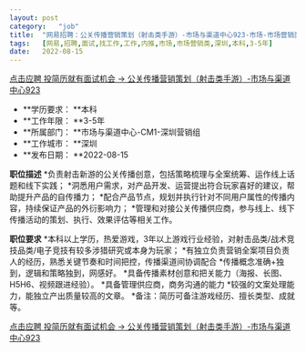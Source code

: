 ```yaml
---
layout:	post
category:	"job"
title:	"网易招聘：公关传播营销策划（射击类手游）-市场与渠道中心923-市场-市场营销类-深圳本科3-5年"
tags:	[网易,招聘,面试,找工作,工作,内推,市场,市场营销类,深圳,本科,3-5年]
date:	2022-08-15
---
```


[点击应聘 投简历就有面试机会 -> 公关传播营销策划（射击类手游）-市场与渠道中心923](http://mobile.bole.netease.com/bole/boleDetail?id=42354&employeeId=346f03c3cda5f04c&key=all)



- **学历要求： **本科
- **工作年限： **3-5年
- **所属部门： **市场与渠道中心-CM1-深圳营销组
- **工作城市： **深圳
- **发布日期： **2022-08-15



**职位描述**
*负责射击新游的公关传播创意，包括策略梳理与全案统筹、运作线上话题和线下实践；
*洞悉用户需求，对产品开发、运营提出符合玩家喜好的建议，帮助提升产品的自传播力；
*配合产品节点，规划并执行针对不同用户属性的传播内容，持续保证产品的外衍影响力；
*管理和对接公关传播供应商，参与线上、线下传播活动的策划、执行、效果评估等相关工作。



**职位要求**
*本科以上学历，热爱游戏，3年以上游戏行业经验，对射击品类/战术竞技品类/电子竞技有较多涉猎研究或本身为玩家；
*有独立负责营销全案项目负责人的经历，熟悉关键节奏和时间把控，传播渠道间协调配合
*传播概念准确+独到，逻辑和策略独到，网感好。
*具备传播素材创意和把关能力（海报、长图、H5H6、视频跟进经验）。
*具备管理供应商，商务沟通的能力
*较强的文案处理能力，能独立产出质量较高的文章。
*备注：简历可备注游戏经历、擅长类型、成就等。



[点击应聘 投简历就有面试机会 -> 公关传播营销策划（射击类手游）-市场与渠道中心923](http://mobile.bole.netease.com/bole/boleDetail?id=42354&employeeId=346f03c3cda5f04c&key=all)